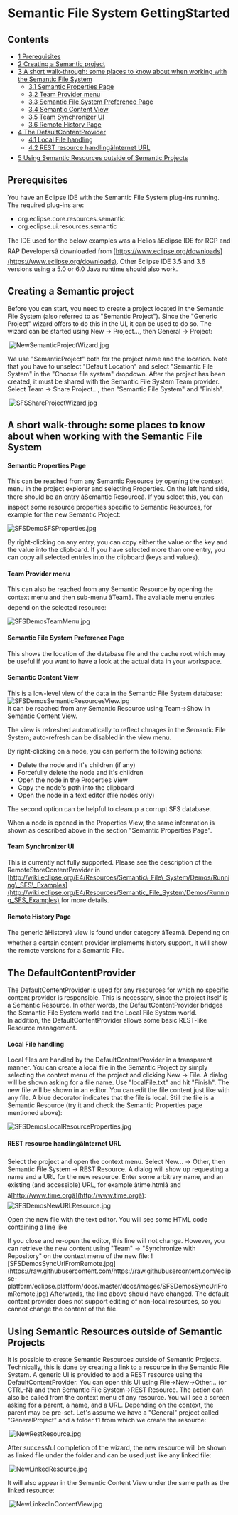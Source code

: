 Semantic File System GettingStarted
================================================

Contents
--------

*   [1 Prerequisites](#Prerequisites)
*   [2 Creating a Semantic project](#Creating-a-Semantic-project)
*   [3 A short walk-through: some places to know about when working with the Semantic File System](#A-short-walk-through:-some-places-to-know-about-when-working-with-the-Semantic-File-System)
    *   [3.1 Semantic Properties Page](#Semantic-Properties-Page)
    *   [3.2 Team Provider menu](#Team-Provider-menu)
    *   [3.3 Semantic File System Preference Page](#Semantic-File-System-Preference-Page)
    *   [3.4 Semantic Content View](#Semantic-Content-View)
    *   [3.5 Team Synchronizer UI](#Team-Synchronizer-UI)
    *   [3.6 Remote History Page](#Remote-History-Page)
*   [4 The DefaultContentProvider](#The-DefaultContentProvider)
    *   [4.1 Local File handling](#Local-File-handling)
    *   [4.2 REST resource handlingâInternet URL](#REST-resource-handling.E2.80.94Internet-URL)
*   [5 Using Semantic Resources outside of Semantic Projects](#Using-Semantic-Resources-outside-of-Semantic-Projects)

Prerequisites
-------------

You have an Eclipse IDE with the Semantic File System plug-ins running.  
The required plug-ins are:

*   org.eclipse.core.resources.semantic
*   org.eclipse.ui.resources.semantic

The IDE used for the below examples was a Helios âEclipse IDE for RCP and RAP Developersâ downloaded from [https://www.eclipse.org/downloads](https://www.eclipse.org/downloads). Other Eclipse IDE 3.5 and 3.6 versions using a 5.0 or 6.0 Java runtime should also work.

Creating a Semantic project
---------------------------

Before you can start, you need to create a project located in the Semantic File System (also referred to as "Semantic Project"). Since the "Generic Project" wizard offers to do this in the UI, it can be used to do so. The wizard can be started using New -> Project..., then General -> Project:

 ![NewSemanticProjectWizard.jpg](https://raw.githubusercontent.com/https://raw.githubusercontent.com/eclipse-platform/eclipse.platform/docs/master/docs/images/NewSemanticProjectWizard.jpg)

We use "SemanticProject" both for the project name and the location. Note that you have to unselect "Default Location" and select "Semantic File System" in the "Choose file system" dropdown. After the project has been created, it must be shared with the Semantic File System Team provider. Select Team -> Share Project..., then "Semantic File System" and "Finish".

 ![SFSShareProjectWizard.jpg](https://raw.githubusercontent.com/https://raw.githubusercontent.com/eclipse-platform/eclipse.platform/docs/master/docs/images/SFSShareProjectWizard.jpg)

A short walk-through: some places to know about when working with the Semantic File System
------------------------------------------------------------------------------------------

#### Semantic Properties Page

This can be reached from any Semantic Resource by opening the context menu in the project explorer and selecting Properties. On the left hand side, there should be an entry âSemantic Resourceâ. If you select this, you can inspect some resource properties specific to Semantic Resources, for example for the new Semantic Project:

![SFSDemoSFSProperties.jpg](https://raw.githubusercontent.com/https://raw.githubusercontent.com/eclipse-platform/eclipse.platform/docs/master/docs/images/SFSDemoSFSProperties.jpg)

By right-clicking on any entry, you can copy either the value or the key and the value into the clipboard. If you have selected more than one entry, you can copy all selected entries into the clipboard (keys and values).

#### Team Provider menu

This can also be reached from any Semantic Resource by opening the context menu and then sub-menu âTeamâ. The available menu entries depend on the selected resource:

![SFSDemosTeamMenu.jpg](https://raw.githubusercontent.com/https://raw.githubusercontent.com/eclipse-platform/eclipse.platform/docs/master/docs/images/SFSDemosTeamMenu.jpg)  

#### Semantic File System Preference Page

This shows the location of the database file and the cache root which may be useful if you want to have a look at the actual data in your workspace.

#### Semantic Content View

This is a low-level view of the data in the Semantic File System database:  
![SFSDemosSemanticResourcesView.jpg](https://raw.githubusercontent.com/https://raw.githubusercontent.com/eclipse-platform/eclipse.platform/docs/master/docs/images/SFSDemosSemanticResourcesView.jpg)  
It can be reached from any Semantic Resource using Team->Show in Semantic Content View.

The view is refreshed automatically to reflect chnages in the Semantic File System; auto-refresh can be disabled in the view menu.

By right-clicking on a node, you can perform the following actions:  

*   Delete the node and it's children (if any)
*   Forcefully delete the node and it's children
*   Open the node in the Properties View
*   Copy the node's path into the clipboard
*   Open the node in a text editor (file nodes only)

The second option can be helpful to cleanup a corrupt SFS database.

When a node is opened in the Properties View, the same information is shown as described above in the section "Semantic Properties Page".

#### Team Synchronizer UI

This is currently not fully supported. Please see the description of the RemoteStoreContentProvider in [http://wiki.eclipse.org/E4/Resources/Semantic\_File\_System/Demos/Running\_SFS\_Examples](http://wiki.eclipse.org/E4/Resources/Semantic_File_System/Demos/Running_SFS_Examples) for more details.  

#### Remote History Page

The generic âHistoryâ view is found under category âTeamâ. Depending on whether a certain content provider implements history support, it will show the remote versions for a Semantic File.

The DefaultContentProvider
--------------------------

The DefaultContentProvider is used for any resources for which no specific content provider is responsible. This is necessary, since the project itself is a Semantic Resource. In other words, the DefaultContentProvider bridges the Semantic File System world and the Local File System world.  
In addition, the DefaultContentProvider allows some basic REST-like Resource management.

#### Local File handling

Local files are handled by the DefaultContentProvider in a transparent manner. You can create a local file in the Semantic Project by simply selecting the context menu of the project and clicking New -> File. A dialog will be shown asking for a file name. Use "localFile.txt" and hit "Finish". The new file will be shown in an editor. You can edit the file content just like with any file. A blue decorator indicates that the file is local. Still the file is a Semantic Resource (try it and check the Semantic Properties page mentioned above):

![SFSDemosLocalResourceProperties.jpg](https://raw.githubusercontent.com/https://raw.githubusercontent.com/eclipse-platform/eclipse.platform/docs/master/docs/images/SFSDemosLocalResourceProperties.jpg)

#### REST resource handlingâInternet URL

Select the project and open the context menu. Select New... -> Other, then Semantic File System -> REST Resource. A dialog will show up requesting a name and a URL for the new resource. Enter some arbitrary name, and an existing (and accessible) URL, for example âtime.htmlâ and â[http://www.time.orgâ](http://www.time.orgâ):  
![SFSDemosNewURLResource.jpg](https://raw.githubusercontent.com/https://raw.githubusercontent.com/eclipse-platform/eclipse.platform/docs/master/docs/images/SFSDemosNewURLResource.jpg)  

Open the new file with the text editor. You will see some HTML code containing a line like  
<title>Welcome To The WWW Clock (beta) - Wednesday 16th of December 2009 9:25:39 AM GMT</title>  
If you close and re-open the editor, this line will not change. However, you can retrieve the new content using "Team" -> "Synchronize with Repository" on the context menu of the new file:  
![SFSDemosSyncUrlFromRemote.jpg](https://raw.githubusercontent.com/https://raw.githubusercontent.com/eclipse-platform/eclipse.platform/docs/master/docs/images/SFSDemosSyncUrlFromRemote.jpg)  
Afterwards, the line above should have changed.  
The default content provider does not support editing of non-local resources, so you cannot change the content of the file.

Using Semantic Resources outside of Semantic Projects
-----------------------------------------------------

It is possible to create Semantic Resources outside of Semantic Projects. Technically, this is done by creating a link to a resource in the Semantic File System. A generic UI is provided to add a REST resource using the DefaultContentProvider. You can open this UI using File->New->Other... (or CTRL-N) and then Semantic File System->REST Resource. The action can also be called from the context menu of any resource. You will see a screen asking for a parent, a name, and a URL. Depending on the context, the parent may be pre-set. Let's assume we have a "General" project called "GeneralProject" and a folder f1 from which we create the resource:

 ![NewRestResource.jpg](https://raw.githubusercontent.com/https://raw.githubusercontent.com/eclipse-platform/eclipse.platform/docs/master/docs/images/NewRestResource.jpg)

After successful completion of the wizard, the new resource will be shown as linked file under the folder and can be used just like any linked file:

 ![NewLinkedResource.jpg](https://raw.githubusercontent.com/https://raw.githubusercontent.com/eclipse-platform/eclipse.platform/docs/master/docs/images/NewLinkedResource.jpg)

It will also appear in the Semantic Content View under the same path as the linked resource:

 ![NewLinkedInContentView.jpg](https://raw.githubusercontent.com/https://raw.githubusercontent.com/eclipse-platform/eclipse.platform/docs/master/docs/images/NewLinkedInContentView.jpg)

